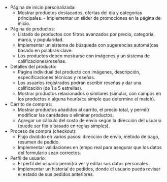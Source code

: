 
- Página de inicio personalizada:
  - Mostrar productos destacados, ofertas del día y categorías principales. - Implementar un slider de promociones en la página de inicio.
- Página de productos:
  - Listado de productos con filtros avanzados por precio, categoría, marca, y popularidad.
  - Implementar un sistema de búsqueda con sugerencias automá(cas basado en palabras clave.
  - Los productos deben mostrarse con imágenes y un sistema de calificaciones/reseñas.
- Detalles del producto:
  - Página individual del producto con imágenes, descripción, especificaciones técnicas y reseñas.
  - Los usuarios registrados podrán escribir reseñas y dar una calificación (de 1 a 5 estrellas).
  - Mostrar productos relacionados o similares (simular, con campos en los productos o alguna heurís(ca simple que determine el match).
- Carrito de compras:
  - Mostrar productos añadidos al carrito, el precio total, y permi(r modificar las can(dades o eliminar productos.
  - Agregar un cálculo del costo de envío según la dirección del usuario (puede ser fijo o basado en reglas simples).
- Proceso de compra (checkout):
  - Flujo dividido en varios pasos: dirección de envío, método de pago, resumen de pedido.
  - Implementar validaciones en (empo real para asegurar que los datos del formulario sean correctos.
- Perfil de usuario:
  - El perfil del usuario permi(rá ver y editar sus datos personales.
  - Implementar un historial de pedidos, donde el usuario pueda revisar el estado de sus pedidos anteriores.